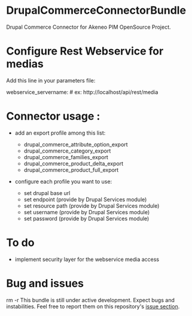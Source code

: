 DrupalCommerceConnectorBundle
=============================

Drupal Commerce Connector for Akeneo PIM OpenSource Project.


# Configure Rest Webservice for medias

Add this line in your parameters file:

webservice_servername: # ex:  http://localhost/api/rest/media

# Connector usage :

- add an export profile among this list: 
    - drupal_commerce_attribute_option_export
    - drupal_commerce_category_export
    - drupal_commerce_families_export
    - drupal_commerce_product_delta_export
    - drupal_commerce_product_full_export

- configure each profile you want to use:
    - set drupal base url
    - set endpoint (provide by Drupal Services module)
    - set resource path (provide by Drupal Services module)
    - set username (provide by Drupal Services module)
    - set password (provide by Drupal Services module)
    

# To do

- implement security layer for the webservice media access

# Bug and issues
rm -r
This bundle is still under active development. Expect bugs and instabilities. Feel free to report them on this repository's [issue section](https://github.com/akeneo/MagentoConnectorBundle/issues).

